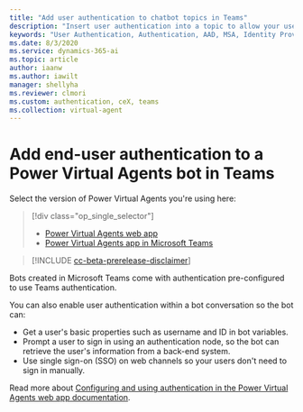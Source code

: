```yaml
---
title: "Add user authentication to chatbot topics in Teams"
description: "Insert user authentication into a topic to allow your users to sign in directly within a conversation."
keywords: "User Authentication, Authentication, AAD, MSA, Identity Provider, PVA"
ms.date: 8/3/2020
ms.service: dynamics-365-ai
ms.topic: article
author: iaanw
ms.author: iawilt
manager: shellyha
ms.reviewer: clmori
ms.custom: authentication, ceX, teams
ms.collection: virtual-agent
---
```


# Add end-user authentication to a Power Virtual Agents bot in Teams



Select the version of Power Virtual Agents you're using here:

> [!div class="op_single_selector"]
> - [Power Virtual Agents web app](../advanced-end-user-authentication.md)
> - [Power Virtual Agents app in Microsoft Teams](advanced-end-user-authentication-teams.md)


>[!INCLUDE [cc-beta-prerelease-disclaimer](includes/cc-beta-prerelease-disclaimer-teams.md)]

Bots created in Microsoft Teams come with authentication pre-configured to use Teams authentication. 

You can also enable user authentication within a bot conversation so the bot can:

- Get a user's basic properties such as username and ID in bot variables.
- Prompt a user to sign in using an authentication node, so the bot can retrieve the user's information from a back-end system. 
- Use single sign-on (SSO) on web channels so your users don't need to sign in manually. 

Read more about [Configuring and using authentication in the Power Virtual Agents web app documentation](../advanced-end-user-authentication.md).
